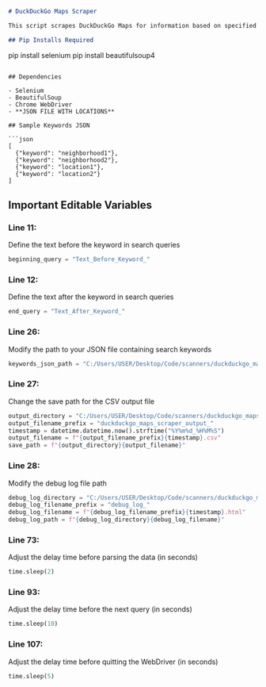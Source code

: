 ```markdown
# DuckDuckGo Maps Scraper

This script scrapes DuckDuckGo Maps for information based on specified search queries and saves the results to a CSV file and prints full HTML to a log file.

## Pip Installs Required

```
pip install selenium
pip install beautifulsoup4
```

## Dependencies

- Selenium
- BeautifulSoup
- Chrome WebDriver
- **JSON FILE WITH LOCATIONS**

## Sample Keywords JSON

```json
[
  {"keyword": "neighborhood1"},
  {"keyword": "neighborhood2"},
  {"keyword": "location1"},
  {"keyword": "location2"}
]
```

## Important Editable Variables

### Line 11: 

Define the text before the keyword in search queries
```python
beginning_query = "Text_Before_Keyword_"
```

### Line 12: 

Define the text after the keyword in search queries
```python
end_query = "Text_After_Keyword_"
```

### Line 26:

Modify the path to your JSON file containing search keywords
```python
keywords_json_path = "C:/Users/USER/Desktop/Code/scanners/duckduckgo_maps_scraper/porto_municipalities.json"
```

### Line 27: 

Change the save path for the CSV output file
```python
output_directory = "C:/Users/USER/Desktop/Code/scanners/duckduckgo_maps_scraper/"
output_filename_prefix = "duckduckgo_maps_scraper_output_"
timestamp = datetime.datetime.now().strftime("%Y%m%d_%H%M%S")
output_filename = f"{output_filename_prefix}{timestamp}.csv"
save_path = f"{output_directory}{output_filename}"
```

### Line 28: 

Modify the debug log file path
```python
debug_log_directory = "C:/Users/USER/Desktop/Code/scanners/duckduckgo_maps_scraper/"
debug_log_filename_prefix = "debug_log_"
debug_log_filename = f"{debug_log_filename_prefix}{timestamp}.html"
debug_log_path = f"{debug_log_directory}{debug_log_filename}"
```

### Line 73: 

Adjust the delay time before parsing the data (in seconds)
```python
time.sleep(2)
```

### Line 93:

Adjust the delay time before the next query (in seconds)
```python
time.sleep(10)
```

### Line 107:

Adjust the delay time before quitting the WebDriver (in seconds)
```python
time.sleep(5)
```

